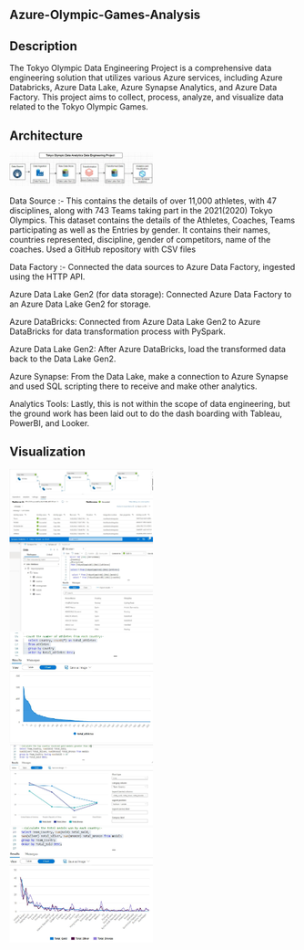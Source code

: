 ## Azure-Olympic-Games-Analysis

## Description
The Tokyo Olympic Data Engineering Project is a comprehensive data engineering solution that utilizes various Azure services, including Azure Databricks, Azure Data Lake, Azure Synapse Analytics, and Azure Data Factory. This project aims to collect, process, analyze, and visualize data related to the Tokyo Olympic Games.




## Architecture
<img src="/imgs/Tokyo Olympic Data Analytics Data Engineering Project.JPG" width="50%">

Data Source :- This contains the details of over 11,000 athletes, with 47 disciplines, along with 743 Teams taking part in the 2021(2020) Tokyo Olympics.
This dataset contains the details of the Athletes, Coaches, Teams participating as well as the Entries by gender. It contains their names, countries represented, discipline, gender of competitors, name of the coaches.
Used a GitHub repository with CSV files

Data Factory :- Connected the data sources to Azure Data Factory, ingested using the HTTP API.

Azure Data Lake Gen2 (for data storage): Connected Azure Data Factory to an Azure Data Lake Gen2 for storage.

Azure DataBricks: Connected from Azure Data Lake Gen2 to Azure DataBricks for data transformation process with PySpark.

Azure Data Lake Gen2: After Azure DataBricks, load the transformed data back to the Data Lake Gen2.

Azure Synapse: From the Data Lake, make a connection to Azure Synapse and used SQL scripting there to receive and make other analytics.

Analytics Tools: Lastly, this is not within the scope of data engineering, but the ground work has been laid out to do the dash boarding with Tableau, PowerBI, and Looker.



## Visualization
<img src="/imgs/data_factory_copy.JPG" width="50%">
<img src="/imgs/azure_synapse_analytics.JPG" width="50%">
<img src="/imgs/no_athletes_each_country.JPG" width="50%">
<img src="/imgs/total_gold_medal_countries_greater_than 20.JPG" width="50%">
<img src="/imgs/total_medal_won_ech_country.JPG" width="50%">

